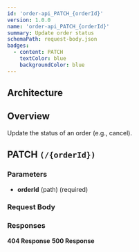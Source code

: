 ```yaml
---
id: 'order-api_PATCH_{orderId}'
version: 1.0.0
name: 'order-api_PATCH_{orderId}'
summary: Update order status
schemaPath: request-body.json
badges:
  - content: PATCH
    textColor: blue
    backgroundColor: blue
---
```

## Architecture
<NodeGraph />


## Overview
Update the status of an order (e.g., cancel).




## PATCH `(/{orderId})`

### Parameters
- **orderId** (path) (required)



### Request Body
<SchemaViewer file="request-body.json" maxHeight="500" id="request-body" />


### Responses
**404 Response**
<SchemaViewer file="response-404.json" maxHeight="500" id="response-404" />
      **500 Response**
<SchemaViewer file="response-500.json" maxHeight="500" id="response-500" />
